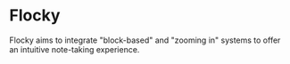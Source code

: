 # Flocky
Flocky aims to integrate "block-based" and "zooming in" systems to offer an intuitive note-taking experience.
